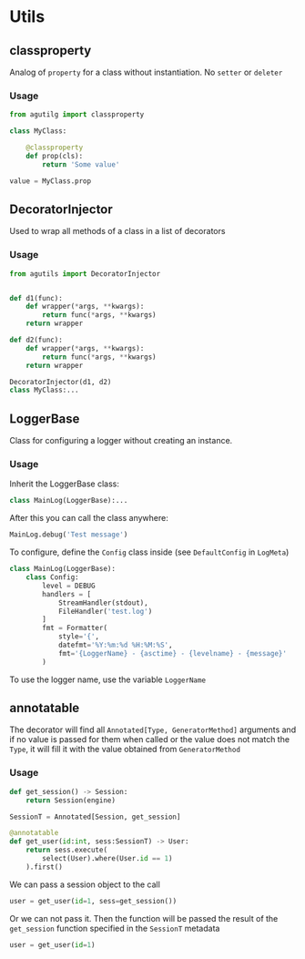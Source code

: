 # Utils

## classproperty

Analog of `property` for a class without instantiation. No `setter` or `deleter`

### Usage

```python
from agutilg import classproperty

class MyClass:

    @classproperty
    def prop(cls):
        return 'Some value'

value = MyClass.prop
```

## DecoratorInjector

Used to wrap all methods of a class in a list of decorators

### Usage

```python
from agutils import DecoratorInjector


def d1(func):
    def wrapper(*args, **kwargs):
        return func(*args, **kwargs)
    return wrapper

def d2(func):
    def wrapper(*args, **kwargs):
        return func(*args, **kwargs)
    return wrapper

DecoratorInjector(d1, d2)
class MyClass:...

```

## LoggerBase

Class for configuring a logger without creating an instance.

### Usage

Inherit the LoggerBase class:

```python
class MainLog(LoggerBase):...
```

After this you can call the class anywhere:

```python
MainLog.debug('Test message')
```

To configure, define the `Config` class inside (see `DefaultConfig` in `LogMeta`)

```python
class MainLog(LoggerBase):
    class Config:
        level = DEBUG
        handlers = [
            StreamHandler(stdout),
            FileHandler('test.log')
        ]
        fmt = Formatter(
            style='{',
            datefmt='%Y:%m:%d %H:%M:%S',
            fmt='{LoggerName} - {asctime} - {levelname} - {message}'
        )
```

To use the logger name, use the variable `LoggerName`

## annotatable

The decorator will find all `Annotated[Type, GeneratorMethod]` arguments and if no value is passed for them when called or the value does not match the `Type`, it will fill it with the value obtained from `GeneratorMethod`

### Usage

```python
def get_session() -> Session:
    return Session(engine)

SessionT = Annotated[Session, get_session]

@annotatable
def get_user(id:int, sess:SessionT) -> User:
    return sess.execute(
        select(User).where(User.id == 1)
    ).first()
```

We can pass a session object to the call

```python
user = get_user(id=1, sess=get_session())
```

Or we can not pass it. Then the function will be passed the result of the `get_session` function specified in the `SessionT` metadata

```python
user = get_user(id=1)
```

